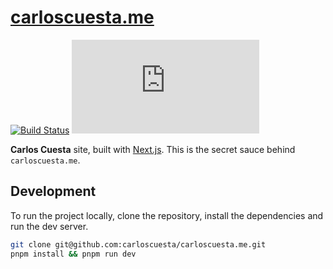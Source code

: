 # [carloscuesta.me](https://carloscuesta.me)

[![Build Status](https://img.shields.io/github/actions/workflow/status/carloscuesta/carloscuesta.me/ci.yml?branch=master&style=flat-square)](https://github.com/carloscuesta/carloscuesta.me/actions?query=workflow%3ACI+branch%3Amaster)
[![Coverage](https://img.shields.io/codecov/c/github/carloscuesta/carloscuesta.me?style=flat-square)](https://codecov.io/gh/carloscuesta/carloscuesta.me)

**Carlos Cuesta** site, built with [Next.js](https://nextjs.org/). This is the secret sauce behind `carloscuesta.me`.

## Development

To run the project locally, clone the repository, install the dependencies and run the dev server.

```bash
git clone git@github.com:carloscuesta/carloscuesta.me.git
pnpm install && pnpm run dev
```

